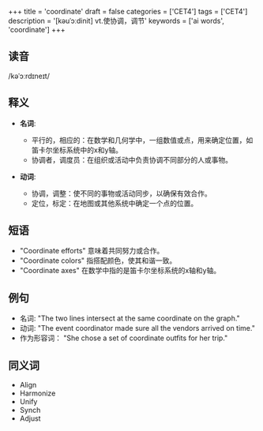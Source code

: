 +++
title = 'coordinate'
draft = false
categories = ['CET4']
tags = ['CET4']
description = '[kəuˈɔːdinit] vt.使协调，调节'
keywords = ['ai words', 'coordinate']
+++

## 读音
/kəˈɔːrdɪneɪt/

## 释义
- **名词**: 
   - 平行的，相应的：在数学和几何学中，一组数值或点，用来确定位置，如笛卡尔坐标系统中的x和y轴。
   - 协调者，调度员：在组织或活动中负责协调不同部分的人或事物。

- **动词**:
   - 协调，调整：使不同的事物或活动同步，以确保有效合作。
   - 定位，标定：在地图或其他系统中确定一个点的位置。

## 短语
- "Coordinate efforts" 意味着共同努力或合作。
- "Coordinate colors" 指搭配颜色，使其和谐一致。
- "Coordinate axes" 在数学中指的是笛卡尔坐标系统的x轴和y轴。

## 例句
- 名词: "The two lines intersect at the same coordinate on the graph."
- 动词: "The event coordinator made sure all the vendors arrived on time."
- 作为形容词： "She chose a set of coordinate outfits for her trip."

## 同义词
- Align
- Harmonize
- Unify
- Synch
- Adjust
